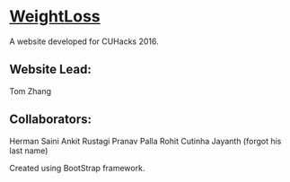 # [WeightLoss](https://zhangtom54321.github.io/WeightLoss/)

A website developed for CUHacks 2016.
## Website Lead:
Tom Zhang

## Collaborators:
Herman Saini
Ankit Rustagi
Pranav Palla
Rohit Cutinha
Jayanth (forgot his last name)

Created using BootStrap framework.
